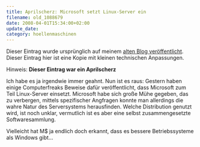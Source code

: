 ```yaml
---
title: Aprilscherz: Microsoft setzt Linux-Server ein
filename: old_1088679
date: 2008-04-01T15:34:00+02:00
update_date:
category: hoellenmaschinen
---
```

Dieser Eintrag wurde ursprünglich auf meinem [alten Blog veröffentlicht](https://stu.blogger.de/stories/1088679/). Dieser Eintrag hier ist eine Kopie mit kleinen technischen Anpassungen.

Hinweis: **Dieser Eintrag war ein Aprilscherz**

Ich habe es ja irgendwie immer geahnt. Nun ist es raus: Gestern haben einige Computerfreaks Beweise dafür veröffentlicht, dass Microsoft zum Teil Linux-Server einsetzt. Microsoft habe sich große Mühe gegeben, das zu verbergen, mittels spezifischer Angfragen konnte man allerdings die wahre Natur des Serversystems herausfinden. Welche Distribution genutzt wird, ist noch unklar, vermutlich ist es aber eine selbst zusammengesetzte Softwaresammlung.

Vielleicht hat M$ ja endlich doch erkannt, dass es bessere Betriebssysteme als Windows gibt…
